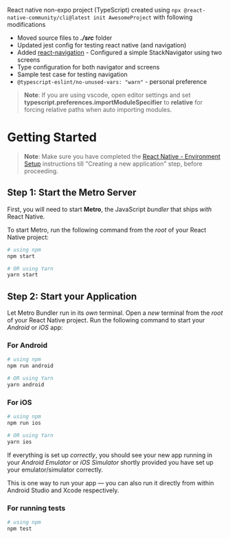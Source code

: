 
React native non-expo project (TypeScript) created using `npx @react-native-community/cli@latest init AwesomeProject`
with following modifications

* Moved source files to ***./src*** folder
* Updated jest config for testing react native (and navigation)
* Added [react-navigation](https://reactnavigation.org/) - Configured a simple StackNavigator using two screens
* Type configuration for both navigator and screens
* Sample test case for testing navigation
* `@typescript-eslint/no-unused-vars: "warn"` - personal preference

>**Note**: If you are using vscode, open editor settings and set **typescript.preferences.importModuleSpecifier** to **relative** for forcing relative paths when auto importing modules.

# Getting Started

>**Note**: Make sure you have completed the [React Native - Environment Setup](https://reactnative.dev/docs/environment-setup) instructions till "Creating a new application" step, before proceeding.

## Step 1: Start the Metro Server

First, you will need to start **Metro**, the JavaScript _bundler_ that ships _with_ React Native.

To start Metro, run the following command from the _root_ of your React Native project:

```bash
# using npm
npm start

# OR using Yarn
yarn start
```

## Step 2: Start your Application

Let Metro Bundler run in its _own_ terminal. Open a _new_ terminal from the _root_ of your React Native project. Run the following command to start your _Android_ or _iOS_ app:

### For Android

```bash
# using npm
npm run android

# OR using Yarn
yarn android
```

### For iOS

```bash
# using npm
npm run ios

# OR using Yarn
yarn ios
```

If everything is set up _correctly_, you should see your new app running in your _Android Emulator_ or _iOS Simulator_ shortly provided you have set up your emulator/simulator correctly.

This is one way to run your app — you can also run it directly from within Android Studio and Xcode respectively.


### For running tests

```bash
# using npm
npm test
